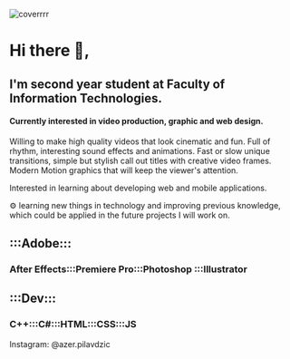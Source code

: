 ![coverrrr](https://user-images.githubusercontent.com/60453022/124523776-c0ba6100-ddf8-11eb-8999-a51c87a2668c.png)
<h1> Hi there 👀, </h1>
<h2> I'm second year student at Faculty of Information Technologies. </h2>
<h4> Currently interested in video production, graphic and web design. </h4>
<p> Willing to make high quality videos that look cinematic and fun. Full of rhythm, interesting sound effects and animations. Fast or slow unique transitions, simple but stylish call out titles with creative video frames. Modern Motion graphics that will keep the viewer's attention.</p>
<p>Interested in learning about developing web and mobile applications.</p>
<p> ⚙ learning new things in technology and improving previous knowledge, which could be applied in the future projects I will work on. </p>

<h2>:::Adobe::: </h2>
<h3>After Effects:::Premiere Pro:::Photoshop :::Illustrator </h3>
<h2>:::Dev::: </h3>
<h3> C++:::C#:::HTML:::CSS:::JS </h3>

Instagram: @azer.pilavdzic 
